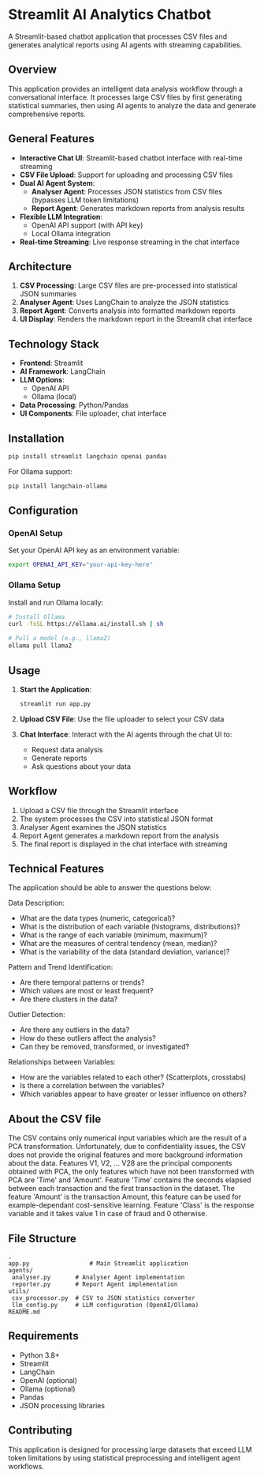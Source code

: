 # Streamlit AI Analytics Chatbot

A Streamlit-based chatbot application that processes CSV files and generates analytical reports using AI agents with streaming capabilities.

## Overview

This application provides an intelligent data analysis workflow through a conversational interface. It processes large CSV files by first generating statistical summaries, then using AI agents to analyze the data and generate comprehensive reports.

## General Features

- **Interactive Chat UI**: Streamlit-based chatbot interface with real-time streaming
- **CSV File Upload**: Support for uploading and processing CSV files
- **Dual AI Agent System**:
  - **Analyser Agent**: Processes JSON statistics from CSV files (bypasses LLM token limitations)
  - **Report Agent**: Generates markdown reports from analysis results
- **Flexible LLM Integration**:
  - OpenAI API support (with API key)
  - Local Ollama integration
- **Real-time Streaming**: Live response streaming in the chat interface

## Architecture

1. **CSV Processing**: Large CSV files are pre-processed into statistical JSON summaries
2. **Analyser Agent**: Uses LangChain to analyze the JSON statistics
3. **Report Agent**: Converts analysis into formatted markdown reports
4. **UI Display**: Renders the markdown report in the Streamlit chat interface

## Technology Stack

- **Frontend**: Streamlit
- **AI Framework**: LangChain
- **LLM Options**:
  - OpenAI API
  - Ollama (local)
- **Data Processing**: Python/Pandas
- **UI Components**: File uploader, chat interface

## Installation

```bash
pip install streamlit langchain openai pandas
```

For Ollama support:

```bash
pip install langchain-ollama
```

## Configuration

### OpenAI Setup

Set your OpenAI API key as an environment variable:

```bash
export OPENAI_API_KEY="your-api-key-here"
```

### Ollama Setup

Install and run Ollama locally:

```bash
# Install Ollama
curl -fsSL https://ollama.ai/install.sh | sh

# Pull a model (e.g., llama2)
ollama pull llama2
```

## Usage

1. **Start the Application**:

   ```bash
   streamlit run app.py
   ```

2. **Upload CSV File**: Use the file uploader to select your CSV data

3. **Chat Interface**: Interact with the AI agents through the chat UI to:
   - Request data analysis
   - Generate reports
   - Ask questions about your data

## Workflow

1. Upload a CSV file through the Streamlit interface
2. The system processes the CSV into statistical JSON format
3. Analyser Agent examines the JSON statistics
4. Report Agent generates a markdown report from the analysis
5. The final report is displayed in the chat interface with streaming

## Technical Features

The application should be able to answer the questions below:

Data Description:

- What are the data types (numeric, categorical)?
- What is the distribution of each variable (histograms, distributions)?
- What is the range of each variable (minimum, maximum)?
- What are the measures of central tendency (mean, median)?
- What is the variability of the data (standard deviation, variance)?

Pattern and Trend Identification:

- Are there temporal patterns or trends?
- Which values ​​are most or least frequent?
- Are there clusters in the data?

Outlier Detection:

- Are there any outliers in the data?
- How do these outliers affect the analysis?
- Can they be removed, transformed, or investigated?

Relationships between Variables:

- How are the variables related to each other? (Scatterplots, crosstabs)
- Is there a correlation between the variables?
- Which variables appear to have greater or lesser influence on others?

## About the CSV file

The CSV contains only numerical input variables which are the result of a PCA transformation. Unfortunately, due to confidentiality issues, the CSV does not provide the original features and more background information about the data. Features V1, V2, … V28 are the principal components obtained with PCA, the only features which have not been transformed with PCA are 'Time' and 'Amount'. Feature 'Time' contains the seconds elapsed between each transaction and the first transaction in the dataset. The feature 'Amount' is the transaction Amount, this feature can be used for example-dependant cost-sensitive learning. Feature 'Class' is the response variable and it takes value 1 in case of fraud and 0 otherwise.

## File Structure

```
.
app.py                 # Main Streamlit application
agents/
 analyser.py       # Analyser Agent implementation
 reporter.py       # Report Agent implementation
utils/
 csv_processor.py  # CSV to JSON statistics converter
 llm_config.py     # LLM configuration (OpenAI/Ollama)
README.md
```

## Requirements

- Python 3.8+
- Streamlit
- LangChain
- OpenAI (optional)
- Ollama (optional)
- Pandas
- JSON processing libraries

## Contributing

This application is designed for processing large datasets that exceed LLM token limitations by using statistical preprocessing and intelligent agent workflows.
